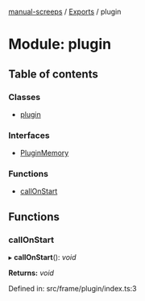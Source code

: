 [manual-screeps](../README.md) / [Exports](../modules.md) / plugin

# Module: plugin

## Table of contents

### Classes

- [plugin](../classes/plugin.plugin-1.md)

### Interfaces

- [PluginMemory](../interfaces/plugin.pluginmemory.md)

### Functions

- [callOnStart](plugin.md#callonstart)

## Functions

### callOnStart

▸ **callOnStart**(): *void*

**Returns:** *void*

Defined in: src/frame/plugin/index.ts:3
